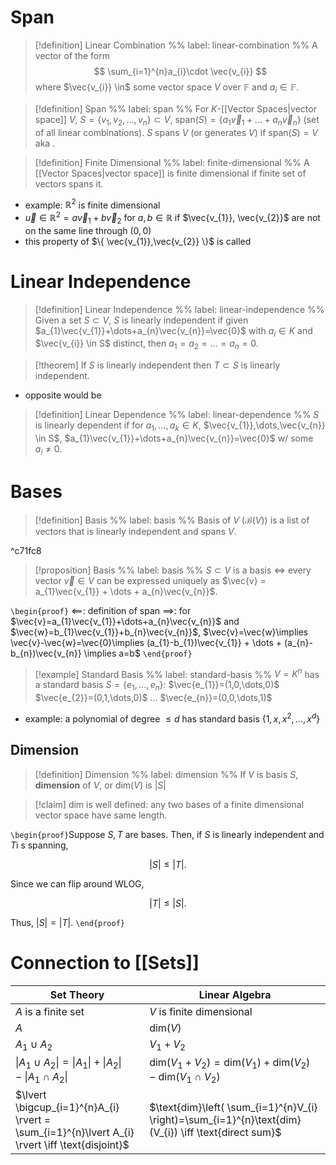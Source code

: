 # Span

> [!definition] Linear Combination
> %% label: linear-combination %%
> A vector of the form
> $$
> \sum_{i=1}^{n}a_{i}\cdot \vec{v_{i}}
> $$
> where $\vec{v_{i}} \in$ some vector space $V$ over $\mathbb{F}$ and $a_{i} \in \mathbb{F}$.

> [!definition] Span
> %% label: span %%
> For $K$-[[Vector Spaces|vector space]] $V$, $S=\{ v_{1},v_{2},\dots,v_{n} \} \subset V$, $\text{span}(S)=\{ a_{1}\vec{v}_{1} + \dots + a_{n}\vec{v}_{n} \}$ (set of all linear combinations). $S$ spans $V$ (or generates $V$) if $\text{span}(S)=V$ aka .

> [!definition] Finite Dimensional
> %% label: finite-dimensional %%
> A [[Vector Spaces|vector space]] is finite dimensional if finite set of vectors spans it.

- example: $\mathbb{R}^{2}$ is finite dimensional
- $\vec{u} \in \mathbb{R}^{2} =a\vec{v}_{1} + b\vec{v}_{2}$ for $a,b \in \mathbb{R}$ if $\vec{v_{1}}, \vec{v_{2}}$ are not on the same line through $(0,0)$ 
- this property of $\{ \vec{v_{1}},\vec{v_{2}} \}$ is called

# Linear Independence

> [!definition] Linear Independence
> %% label: linear-independence %%
> Given a set $S \subset V$, $S$ is linearly independent if given $a_{1}\vec{v_{1}}+\dots+a_{n}\vec{v_{n}}=\vec{0}$ with $a_{i} \in K$ and $\vec{v_{i}} \in S$ distinct, then $a_{1}=a_{2}=\dots=a_{n}=0$. 

> [!theorem]
> If $S$ is linearly independent then $T \subset S$ is linearly independent.

- opposite would be

> [!definition] Linear Dependence
> %% label: linear-dependence %%
> $S$ is linearly dependent if for $a_{1},\dots, a_{k} \in K$, $\vec{v_{1}},\dots,\vec{v_{n}} \in S$, $a_{1}\vec{v_{1}}+\dots+a_{n}\vec{v_{n}}=\vec{0}$ w/ some $a_{i}\neq 0$.

# Bases

> [!definition] Basis
> %% label: basis %%
> Basis of $V$ ($\mathcal{B}(V)$) is a list of vectors that is linearly independent and spans $V$.

^c71fc8

> [!proposition] Basis
> %% label: basis %%
> $S \subset V$ is a basis $\iff$ every vector $\vec{v} \in V$ can be expressed uniquely as $\vec{v} = a_{1}\vec{v_{1}} + \dots + a_{n}\vec{v_{n}}$.

`\begin{proof}`
$\impliedby$: definition of span
$\implies$: for $\vec{v}=a_{1}\vec{v_{1}}+\dots+a_{n}\vec{v_{n}}$ and $\vec{w}=b_{1}\vec{v_{1}}+b_{n}\vec{v_{n}}$,  $\vec{v}=\vec{w}\implies \vec{v}-\vec{w}=\vec{0}\implies (a_{1}-b_{1})\vec{v_{1}} + \dots + (a_{n}-b_{n})\vec{v_{n}} \implies a=b$
`\end{proof}`

> [!example] Standard Basis
> %% label: standard-basis %%
> $V=K^{n}$ has a standard basis $S=\{ e_{1},\dots,e_{n} \}$:
> $\vec{e_{1}}=(1,0,\dots,0)$
> $\vec{e_{2}}=(0,1,\dots,0)$
> ...
> $\vec{e_{n}}=(0,0,\dots,1)$

- example: a polynomial of degree $\leq d$ has standard basis $\{ 1,x,x^{2},\dots,x^{d} \}$

## Dimension

> [!definition] Dimension
> %% label: dimension %%
> If $V$ is basis $S$, **dimension** of $V$, or $\text{dim}(V)$ is $|S|$

> [!claim]
> $\text{dim}$ is well defined: any two bases of a finite dimensional vector space have same length.

`\begin{proof}`Suppose $S,T$ are bases. Then, if $S$ is linearly independent and $T$i s spanning,

$$
|S|\leq|T|.
$$

Since we can flip around WLOG, 

$$
|T|\leq|S|.
$$

Thus, $|S|=|T|$.
`\end{proof}`

# Connection to [[Sets]]

| Set Theory                                                                                                  | Linear Algebra                                                                               |
| ----------------------------------------------------------------------------------------------------------- | -------------------------------------------------------------------------------------------- |
| $A$ is a finite set                                                                                         | $V$ is finite dimensional                                                                    |
| $A$                                                                                                         | $\text{dim}(V)$                                                                              |
| $A_{1} \cup A_{2}$                                                                                          | $V_{1} + V_{2}$                                                                              |
| $\lvert A_{1} \cup A_{2} \rvert = \lvert A_1 \rvert + \lvert A_{2} \rvert - \lvert A_{1} \cap A_{2} \rvert$ | $\text{dim}(V_{1}+V_{2})=\text{dim}(V_{1})+\text{dim}(V_{2}) - \text{dim}(V_{1} \cap V_{2})$ |
| $\lvert \bigcup_{i=1}^{n}A_{i} \rvert = \sum_{i=1}^{n}\lvert A_{i} \rvert \iff \text{disjoint}$             | $\text{dim}\left( \sum_{i=1}^{n}V_{i} \right)=\sum_{i=1}^{n}\text{dim}(V_{i}) \iff \text{direct sum}$                                                                                             |